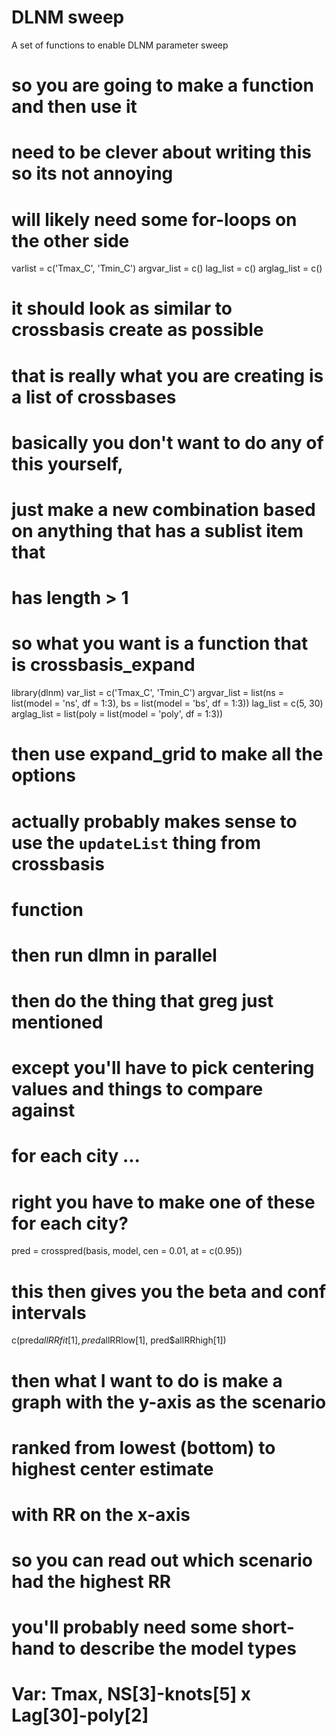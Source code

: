 # DLNM sweep
A set of functions to enable DLNM parameter sweep

# so you are going to make a function and then use it
# need to be clever about writing this so its not annoying
# will likely need some for-loops on the other side
varlist = c('Tmax_C', 'Tmin_C')
argvar_list = c()
lag_list = c()
arglag_list = c()

# it should look as similar to crossbasis create as possible
# that is really what you are creating is a list of crossbases
# basically you don't want to do any of this yourself, 
# just make a new combination based on anything that has a sublist item that
# has length > 1
# so what you want is a function that is crossbasis_expand
library(dlnm)
var_list = c('Tmax_C', 'Tmin_C')
argvar_list = list(ns = list(model = 'ns', df = 1:3),
                   bs = list(model = 'bs', df = 1:3))
lag_list = c(5, 30)
arglag_list = list(poly = list(model = 'poly', df = 1:3))

# then use expand_grid to make all the options
# actually probably makes sense to use the `updateList` thing from crossbasis 
# function

# then run dlmn in parallel

# then do the thing that greg just mentioned
# except you'll have to pick centering values and things to compare against
# for each city ...
# right you have to make one of these for each city?
pred = crosspred(basis, model, cen = 0.01, at = c(0.95))
# this then gives you the beta and conf intervals
c(pred$allRRfit[1], pred$allRRlow[1], pred$allRRhigh[1])

# then what I want to do is make a graph with the y-axis as the scenario
# ranked from lowest (bottom) to highest center estimate
# with RR on the x-axis
# so you can read out which scenario had the highest RR
# you'll probably need some short-hand to describe the model types
# Var: Tmax, NS[3]-knots[5] x Lag[30]-poly[2]